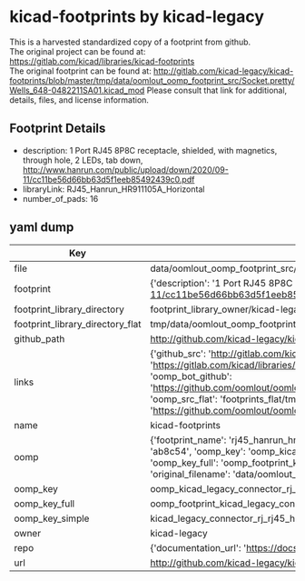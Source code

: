 # kicad-footprints by kicad-legacy  
This is a harvested standardized copy of a footprint from github.  
The original project can be found at:  
https://gitlab.com/kicad/libraries/kicad-footprints  
The original footprint can be found at:
http://gitlab.com/kicad-legacy/kicad-footprints/blob/master/tmp/data/oomlout_oomp_footprint_src/Socket.pretty/Wells_648-0482211SA01.kicad_mod
Please consult that link for additional, details, files, and license information.  
## Footprint Details
* description: 1 Port RJ45 8P8C receptacle, shielded, with magnetics, through hole, 2 LEDs, tab down, http://www.hanrun.com/public/upload/down/2020/09-11/cc11be56d66bb63d5f1eeb85492439c0.pdf  
* libraryLink: RJ45_Hanrun_HR911105A_Horizontal  
* number_of_pads: 16  
## yaml dump  
| Key | Value |  
| --- | --- |  
| file | data/oomlout_oomp_footprint_src/kicad-footprints/Connector_RJ.pretty/RJ45_Hanrun_HR911105A_Horizontal.kicad_mod |  
| footprint | {'description': '1 Port RJ45 8P8C receptacle, shielded, with magnetics, through hole, 2 LEDs, tab down, http://www.hanrun.com/public/upload/down/2020/09-11/cc11be56d66bb63d5f1eeb85492439c0.pdf', 'libraryLink': 'RJ45_Hanrun_HR911105A_Horizontal', 'number_of_pads': 16} |  
| footprint_library_directory | footprint_library_owner/kicad-legacy_kicad-footprints |  
| footprint_library_directory_flat | tmp/data/oomlout_oomp_footprint_src/footprints_flat/kicad_legacy_connector_rj_rj45_hanrun_hr911105a_horizontal/working |  
| github_path | http://github.com/kicad-legacy/kicad-footprints/blob/master/tmp/data/oomlout_oomp_footprint_src/Connector_RJ.pretty/RJ45_Hanrun_HR911105A_Horizontal.kicad_mod |  
| links | {'github_src': 'http://gitlab.com/kicad-legacy/kicad-footprints/blob/master/tmp/data/oomlout_oomp_footprint_src/Socket.pretty/Wells_648-0482211SA01.kicad_mod', 'github_src_repo': 'https://gitlab.com/kicad/libraries/kicad-footprints', 'oomp_bot': 'tmp/data/oomlout_oomp_footprint_src/footprints/kicad_legacy_connector_rj_rj45_hanrun_hr911105a_horizontal/working', 'oomp_bot_github': 'https://github.com/oomlout/oomlout_oomp_footprint_bot/tree/main/tmp/data/oomlout_oomp_footprint_src/footprints/kicad_legacy_connector_rj_rj45_hanrun_hr911105a_horizontal/working', 'oomp_src_flat': 'footprints_flat/tmp/data/oomlout_oomp_footprint_src/footprints_flat/kicad_legacy_connector_rj_rj45_hanrun_hr911105a_horizontal/working', 'oomp_src_flat_github': 'https://github.com/oomlout/oomlout_oomp_footprint_src/tree/main/tmp/data/oomlout_oomp_footprint_src/footprints_flat/kicad_legacy_connector_rj_rj45_hanrun_hr911105a_horizontal/working'} |  
| name | kicad-footprints |  
| oomp | {'footprint_name': 'rj45_hanrun_hr911105a_horizontal', 'library_name': 'connector_rj', 'md5': 'ab8c54e73e1436c44b6281bbbdc53cb7', 'md5_10': 'ab8c54e73e', 'md5_5': 'ab8c5', 'md5_6': 'ab8c54', 'oomp_key': 'oomp_kicad_legacy_connector_rj_rj45_hanrun_hr911105a_horizontal', 'oomp_key_extra': 'oomp_footprint_kicad_legacy_connector_rj_rj45_hanrun_hr911105a_horizontal', 'oomp_key_full': 'oomp_footprint_kicad_legacy_connector_rj_rj45_hanrun_hr911105a_horizontal_ab8c54', 'oomp_key_simple': 'kicad_legacy_connector_rj_rj45_hanrun_hr911105a_horizontal', 'original_filename': 'data/oomlout_oomp_footprint_src/kicad-footprints/Connector_RJ.pretty/RJ45_Hanrun_HR911105A_Horizontal.kicad_mod', 'owner_name': 'kicad_legacy'} |  
| oomp_key | oomp_kicad_legacy_connector_rj_rj45_hanrun_hr911105a_horizontal |  
| oomp_key_full | oomp_footprint_kicad_legacy_connector_rj_rj45_hanrun_hr911105a_horizontal |  
| oomp_key_simple | kicad_legacy_connector_rj_rj45_hanrun_hr911105a_horizontal |  
| owner | kicad-legacy |  
| repo | {'documentation_url': 'https://docs.github.com/rest/repos/repos#get-a-repository', 'message': 'Not Found'} |  
| url | http://github.com/kicad-legacy/kicad-footprints |  

